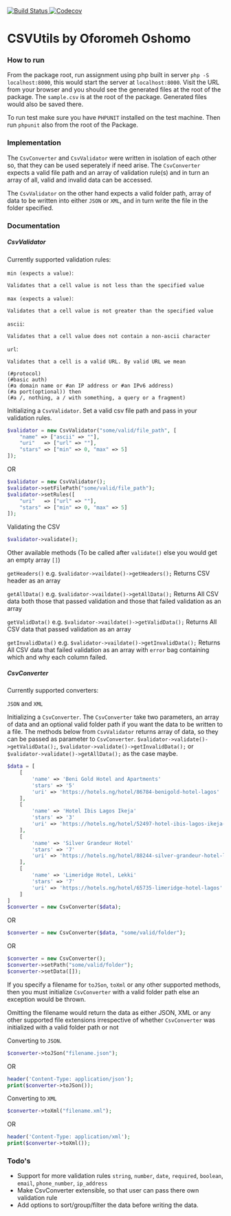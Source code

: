 <a href="https://travis-ci.org/hoshomoh/CSVUtils">
    <img src="https://travis-ci.org/hoshomoh/CSVUtils.svg" alt="Build Status">
</a>
<a href="https://codecov.io/gh/hoshomoh/CSVUtils">
    <img src="https://codecov.io/gh/hoshomoh/CSVUtils/branch/master/graph/badge.svg" alt="Codecov" />
</a>

# CSVUtils by Oforomeh Oshomo

### How to run

From the package root, run assignment using php built in server `php -S localhost:8000`, this would start the server at `localhost:8000`. Visit the URL from your browser and you should see the generated files at the root of the package.
The `sample.csv` is at the root of the package. Generated files would also be saved there.

To run test make sure you have `PHPUNIT` installed on the test machine. Then run `phpunit` also from the root of the Package.

### Implementation

The `CsvConverter` and `CsvValidator` were written in isolation of each other so, that they can be used seperately if need arise. The `CsvConverter` expects a valid file path and an array of validation rule(s) and in turn an array of all, valid and invalid data can be accessed. 

The `CsvValidator` on the other hand expects a valid folder path, array of data to be written into either `JSON` or `XML`, and in turn write the file in the folder specified.

### Documentation

##### CsvValidator
Currently supported validation rules:

`min (expects a value)`:
```
Validates that a cell value is not less than the specified value
```
`max (expects a value)`:    
```
Validates that a cell value is not greater than the specified value
```
`ascii`:  
```
Validates that a cell value does not contain a non-ascii character
```
`url`:    
```
Validates that a cell is a valid URL. By valid URL we mean 

(#protocol) 
(#basic auth) 
(#a domain name or #an IP address or #an IPv6 address) 
(#a port(optional)) then 
(#a /, nothing, a / with something, a query or a fragment)

```

Initializing a `CsvValidator`. Set a valid csv file path and pass in your validation rules.
```php
$validator = new CsvValidator("some/valid/file_path", [
    "name" => ["ascii" => ""],
    "uri"   => ["url" => ""],
    "stars" => ["min" => 0, "max" => 5]
]);
```

OR

```php
$validator = new CsvValidator();
$validator->setFilePath("some/valid/file_path");
$validator->setRules([
    "uri"   => ["url" => ""],
    "stars" => ["min" => 0, "max" => 5]
]);
```

Validating the CSV

```php
$validator->validate();
```

Other available methods (To be called after `validate()` else you would get an empty array `[]`)

`getHeaders()` e.g. `$validator->vaildate()->getHeaders();`
Returns CSV header as an array

`getAllData()` e.g. `$validator->vaildate()->getAllData();`
Returns All CSV data both those that passed validation and those that failed validation as an array

`getValidData()` e.g. `$validator->vaildate()->getValidData();`
Returns All CSV data that passed validation as an array

`getInvalidData()` e.g. `$validator->vaildate()->getInvalidData();`
Returns All CSV data that failed validation as an array with `error` bag containing which and why each column failed.

##### CsvConverter
Currently supported converters:

`JSON` and `XML`

Initializing a `CsvConverter`. The `CsvConverter` take two parameters, an array of data and an optional valid folder path if you want the data to be written to a file. The methods below from `CsvValidator` returns array of data, so they can be passed as parameter to `CsvConverter`. `$validator->validate()->getValidData();`, `$validator->validate()->getInvalidData();` or `$validator->validate()->getAllData();` as the case maybe.
```php
$data = [
    [
        'name' => 'Beni Gold Hotel and Apartments'
        'stars' => '5'
        'uri' => 'https://hotels.ng/hotel/86784-benigold-hotel-lagos'
    ],
    [
        'name' => 'Hotel Ibis Lagos Ikeja'
        'stars' => '3'
        'uri' => 'https://hotels.ng/hotel/52497-hotel-ibis-lagos-ikeja-lagos'
    ],
    [
        'name' => 'Silver Grandeur Hotel'
        'stars' => '7'
        'uri' => 'https://hotels.ng/hotel/88244-silver-grandeur-hotel-lagos'
    ],
    [
        'name' => 'Limeridge Hotel, Lekki'
        'stars' => '7'
        'uri' => 'https://hotels.ng/hotel/65735-limeridge-hotel-lagos'
    ]
]
$converter = new CsvConverter($data);
```

OR

```php
$converter = new CsvConverter($data, "some/valid/folder");
```

OR

```php
$converter = new CsvConverter();
$converter->setPath("some/valid/folder");
$converter->setData([]);
```

If you specify a filename for `toJSon`, `toXml` or any other supported methods, then you must initialize `CsvConverter` with a valid folder path else an exception would be thrown. 

Omitting the filename would return the data as either JSON, XML or any other supported file extensions irrespective of whether `CsvConverter` was initialized with a valid folder path or not

Converting to `JSON`. 

```php
$converter->toJSon("filename.json");
```

OR

```php
header('Content-Type: application/json');
print($converter->toJSon());
```

Converting to `XML`
```php
$converter->toXml("filename.xml");
```

OR

```php
header('Content-Type: application/xml');
print($converter->toXml());
```

### Todo's

 - Support for more validation rules `string`, `number`, `date`, `required`, `boolean`, `email`, `phone_number`, `ip_address`
 - Make CsvConverter extensible, so that user can pass there own validation rule
 - Add	options	to	sort/group/filter the data before writing the data.
